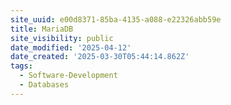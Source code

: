 ```yaml
---
site_uuid: e00d8371-85ba-4135-a088-e22326abb59e
title: MariaDB
site_visibility: public
date_modified: '2025-04-12'
date_created: '2025-03-30T05:44:14.862Z'
tags:
  - Software-Development
  - Databases
---
```











































